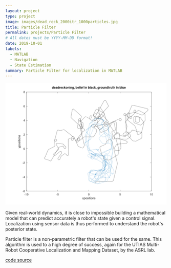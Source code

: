 ```yaml
---
layout: project
type: project
image: images/dead_reck_2000itr_1000particles.jpg
title: Particle Filter
permalink: projects/Particle Filter
# All dates must be YYYY-MM-DD format!
date: 2019-10-01
labels:
  - MATLAB
  - Navigation
  - State Estimation
summary: Particle Filter for localization in MATLAB
---
```


<img class="ui medium right floated rounded image" src="../images/1.png">

Given real-world dynamics, it is close to impossible building a mathematical model that can predict accurately a robot's state given a control signal. Localization using sensor data is thus performed to understand the robot's posterior state.


Particle filter is a non-parametric filter that can be used for the same. This algorithm is used to a high degree of success, again for the UTIAS Multi-Robot Cooperative Localization and Mapping Dataset, by the ASRL lab.
​
</br>

<a href= "https://github.com/vishwajeet-NU/ML-AI-/tree/master/particle_filter"> ​code source </a>

